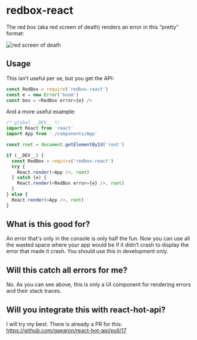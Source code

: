 # redbox-react

The red box (aka red screen of death) renders an error in this “pretty” format:

<img src="http://i.imgur.com/9Jhlibk.png" alt="red screen of death" />

## Usage
This isn’t useful per se, but you get the API:

```javascript
const RedBox = require('redbox-react')
const e = new Error('boom')
const box = <RedBox error={e} />
```

And a more useful example:

```javascript
/* global __DEV__ */
import React from 'react'
import App from './components/App'

const root = document.getElementById('root')

if (__DEV__) {
  const RedBox = require('redbox-react')
  try {
    React.render(<App />, root)
  } catch (e) {
    React.render(<RedBox error={e} />, root)
  }
} else {
  React.render(<App />, root)
}
```

## What is this good for?
An error that's only in the console is only half the fun. Now you can use all the wasted space where your app would be if it didn’t crash to display the error that made it crash. You should use this in development only.

## Will this catch all errors for me?
No. As you can see above, this is only a UI component for rendering errors and their stack traces.

## Will you integrate this with react-hot-api?
I will try my best. There is already a PR for this: https://github.com/gaearon/react-hot-api/pull/17

